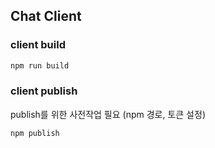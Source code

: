 ## Chat Client

### client build
``` bash
npm run build
``` 

### client publish
publish를 위한 사전작업 필요 (npm 경로, 토큰 설정)
``` bash
npm publish
```
